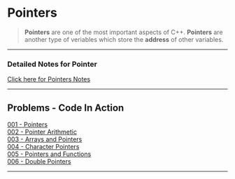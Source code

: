 # Pointers

>   **Pointers** are one of the most important aspects of C++. **Pointers** are another type of veriables which store the **address** of other variables.

---

### Detailed Notes for Pointer
[Click here for Pointers Notes](./assets/pointers.pdf)<br>

---

## Problems - Code In Action

[001 - Pointers](./code/001-Pointers.cpp)<br>
[002 - Pointer Arithmetic](./code/002-Pointer-Arithmetic.cpp)<br>
[003 - Arrays and Pointers](./code/003-Arrays-And-Pointers.cpp)<br>
[004 - Character Pointers](./code/004-Character-Pointers.cpp)<br>
[005 - Pointers and Functions](./code/005-Pointers-And-Functions.cpp)<br>
[006 - Double Pointers](./code/006-Double-Pointers.cpp)<br>

---